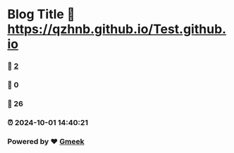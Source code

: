 # Blog Title :link: https://qzhnb.github.io/Test.github.io 
### :page_facing_up: [2](https://qzhnb.github.io/Test.github.io/tag.html) 
### :speech_balloon: 0 
### :hibiscus: 26 
### :alarm_clock: 2024-10-01 14:40:21 
### Powered by :heart: [Gmeek](https://github.com/Meekdai/Gmeek)
